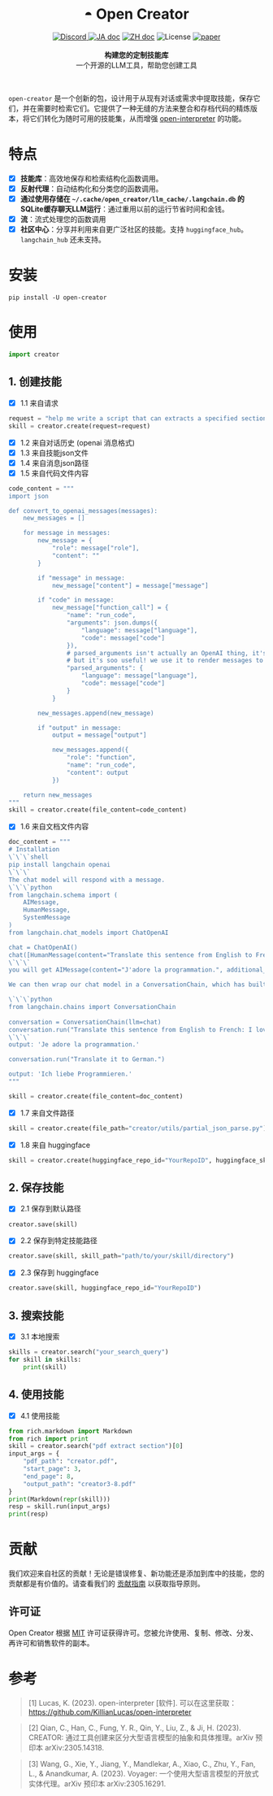 <h1 align="center">◓ Open Creator</h1>

<p align="center">
    <a href="https://discord.gg/mMszyg2j">
        <img alt="Discord" src="https://img.shields.io/discord/1153640284530417684?logo=discord&style=flat&logoColor=white"/>
    </a>
    <a href="README_JA.md"><img src="https://img.shields.io/badge/ドキュメント-日本語-white.svg" alt="JA doc"/></a>
    <a href="README_ZH.md"><img src="https://img.shields.io/badge/文档-中文版-white.svg" alt="ZH doc"/></a>
    <img src="https://img.shields.io/static/v1?label=license&message=MIT&color=white&style=flat" alt="License"/>
    <a href="docs/tech_report/open-creator.pdf"><img src="https://img.shields.io/badge/arXiv-Paper-blue.svg" alt="paper"></a>
    <br><br>
    <b>构建您的定制技能库</b><br>
    一个开源的LLM工具，帮助您创建工具<br>
</p>

<br>

`open-creator` 是一个创新的包，设计用于从现有对话或需求中提取技能，保存它们，并在需要时检索它们。它提供了一种无缝的方法来整合和存档代码的精炼版本，将它们转化为随时可用的技能集，从而增强 [open-interpreter](https://github.com/KillianLucas/open-interpreter) 的功能。

# 特点
- [x] **技能库**：高效地保存和检索结构化函数调用。
- [x] **反射代理**：自动结构化和分类您的函数调用。
- [x] **通过使用存储在 `~/.cache/open_creator/llm_cache/.langchain.db` 的SQLite缓存聊天LLM运行**：通过重用以前的运行节省时间和金钱。
- [x] **流**：流式处理您的函数调用
- [x] **社区中心**：分享并利用来自更广泛社区的技能。支持 `huggingface_hub`。`langchain_hub` 还未支持。

# 安装
```shell
pip install -U open-creator
```

# 使用
```python
import creator
```
## 1. 创建技能
- [x] 1.1 来自请求
```python
request = "help me write a script that can extracts a specified section from a PDF file and saves it as a new PDF"
skill = creator.create(request=request)
```

- [x] 1.2 来自对话历史 (openai 消息格式)
- [x] 1.3 来自技能json文件
- [x] 1.4 来自消息json路径
- [x] 1.5 来自代码文件内容
```python
code_content = """
import json

def convert_to_openai_messages(messages):
    new_messages = []

    for message in messages:  
        new_message = {
            "role": message["role"],
            "content": ""
        }

        if "message" in message:
            new_message["content"] = message["message"]

        if "code" in message:
            new_message["function_call"] = {
                "name": "run_code",
                "arguments": json.dumps({
                    "language": message["language"],
                    "code": message["code"]
                }),
                # parsed_arguments isn't actually an OpenAI thing, it's an OI thing.
                # but it's soo useful! we use it to render messages to text_llms
                "parsed_arguments": {
                    "language": message["language"],
                    "code": message["code"]
                }
            }

        new_messages.append(new_message)

        if "output" in message:
            output = message["output"]

            new_messages.append({
                "role": "function",
                "name": "run_code",
                "content": output
            })

    return new_messages
"""
skill = creator.create(file_content=code_content)
```

- [x] 1.6 来自文档文件内容
```python
doc_content = """
# Installation
\`\`\`shell
pip install langchain openai 
\`\`\`
The chat model will respond with a message.
\`\`\`python
from langchain.schema import (
    AIMessage,
    HumanMessage,
    SystemMessage
)
from langchain.chat_models import ChatOpenAI

chat = ChatOpenAI()
chat([HumanMessage(content="Translate this sentence from English to French: I love programming.")])
\`\`\`
you will get AIMessage(content="J'adore la programmation.", additional_kwargs={}, example=False)

We can then wrap our chat model in a ConversationChain, which has built-in memory for remembering past user inputs and model outputs.

\`\`\`python
from langchain.chains import ConversationChain  
  
conversation = ConversationChain(llm=chat)  
conversation.run("Translate this sentence from English to French: I love programming.")
\`\`\`
output: 'Je adore la programmation.'

conversation.run("Translate it to German.")

output: 'Ich liebe Programmieren.'
"""

skill = creator.create(file_content=doc_content)
```

- [x] 1.7 来自文件路径
```python
skill = creator.create(file_path="creator/utils/partial_json_parse.py")
```
- [x] 1.8 来自 huggingface
```python
skill = creator.create(huggingface_repo_id="YourRepoID", huggingface_skill_path="your_skill_path")
```


## 2. 保存技能
- [x] 2.1 保存到默认路径
```python
creator.save(skill)
```

- [x] 2.2 保存到特定技能路径
```python
creator.save(skill, skill_path="path/to/your/skill/directory")
```

- [x] 2.3 保存到 huggingface
```python
creator.save(skill, huggingface_repo_id="YourRepoID")
```


## 3. 搜索技能
- [x] 3.1 本地搜索
```python
skills = creator.search("your_search_query")
for skill in skills:
    print(skill)
```

## 4. 使用技能
- [x] 4.1 使用技能
```python
from rich.markdown import Markdown
from rich import print
skill = creator.search("pdf extract section")[0]
input_args = {
    "pdf_path": "creator.pdf",
    "start_page": 3,
    "end_page": 8,
    "output_path": "creator3-8.pdf"
}
print(Markdown(repr(skill)))
resp = skill.run(input_args)
print(resp)
```


# 贡献
我们欢迎来自社区的贡献！无论是错误修复、新功能还是添加到库中的技能，您的贡献都是有价值的。请查看我们的 [贡献指南](CONTRIBUTING.md) 以获取指导原则。

## 许可证

Open Creator 根据 [MIT](./LICENSE) 许可证获得许可。您被允许使用、复制、修改、分发、再许可和销售软件的副本。
<br>

# 参考
> [1] Lucas, K. (2023). open-interpreter [软件]. 可以在这里获取：https://github.com/KillianLucas/open-interpreter

> [2] Qian, C., Han, C., Fung, Y. R., Qin, Y., Liu, Z., & Ji, H. (2023). CREATOR: 通过工具创建来区分大型语言模型的抽象和具体推理。arXiv 预印本 arXiv:2305.14318.

> [3] Wang, G., Xie, Y., Jiang, Y., Mandlekar, A., Xiao, C., Zhu, Y., Fan, L., & Anandkumar, A. (2023). Voyager: 一个使用大型语言模型的开放式实体代理。arXiv 预印本 arXiv:2305.16291.
